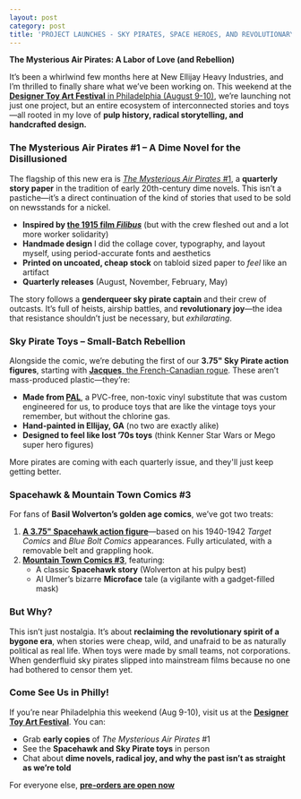 ```yaml
---
layout: post
category: post
title: 'PROJECT LAUNCHES - SKY PIRATES, SPACE HEROES, AND REVOLUTIONARY JOY'
---
```

**The Mysterious Air Pirates: A Labor of Love (and Rebellion)**  

It’s been a whirlwind few months here at New Ellijay Heavy Industries, and I’m thrilled to finally share what we’ve been working on. This weekend at the [**Designer Toy Art Festival** in Philadelphia (August 9-10)](https://www.toyartfest.com/about), we’re launching not just one project, but an entire ecosystem of interconnected stories and toys—all rooted in my love of **pulp history, radical storytelling, and handcrafted design.**  

### **The Mysterious Air Pirates #1 – A Dime Novel for the Disillusioned**  
The flagship of this new era is [*The Mysterious Air Pirates* #1](https://www.mountaintowntoys.com/product/the-mysterious-air-pirates-volume-1-issue-1/), a **quarterly story paper** in the tradition of early 20th-century dime novels. This isn’t a pastiche—it’s a direct continuation of the kind of stories that used to be sold on newsstands for a nickel.  

- **Inspired by [the 1915 film *Filibus*](https://en.wikipedia.org/wiki/File:Filibus_1915.webm)** (but with the crew fleshed out and a lot more worker solidarity)  
- **Handmade design** I did the collage cover, typography, and layout myself, using period-accurate fonts and aesthetics  
- **Printed on uncoated, cheap stock** on tabloid sized paper to *feel* like an artifact  
- **Quarterly releases** (August, November, February, May)  

The story follows a **genderqueer sky pirate captain** and their crew of outcasts. It’s full of heists, airship battles, and **revolutionary joy**—the idea that resistance shouldn’t just be necessary, but *exhilarating*.  

### **Sky Pirate Toys – Small-Batch Rebellion**  
Alongside the comic, we’re debuting the first of our **3.75" Sky Pirate action figures**, starting with [**Jacques**, the French-Canadian rogue](https://www.mountaintowntoys.com/product/jacques-sky-pirate-fun-size-heroes-coming-soon/). These aren’t mass-produced plastic—they’re:  

- **Made from [PAL](https://www.mountaintowntoys.com/product/pal-toy-1lb-white/)**, a PVC-free, non-toxic vinyl substitute that was custom engineered for us, to produce toys that are like the vintage toys your remember, but without the chlorine gas.
- **Hand-painted in Ellijay, GA** (no two are exactly alike)  
- **Designed to feel like lost ’70s toys** (think Kenner Star Wars or Mego super hero figures)  

More pirates are coming with each quarterly issue, and they'll just keep getting better. 

### **Spacehawk & Mountain Town Comics #3**  
For fans of **Basil Wolverton’s golden age comics**, we’ve got two treats:  

1. **[A 3.75" Spacehawk action figure](https://www.mountaintowntoys.com/product/spacehawk-fun-size-heroes-coming-soon/)**—based on his 1940-1942 *Target Comics* and *Blue Bolt Comics* appearances. Fully articulated, with a removable belt and grappling hook.  
2. **[Mountain Town Comics #3](https://www.mountaintowntoys.com/product/mountain-town-comics-issue-3-spacehawk-and-microface/)**, featuring:  
   - A classic **Spacehawk story** (Wolverton at his pulpy best)  
   - Al Ulmer’s bizarre **Microface** tale (a vigilante with a gadget-filled mask)  

### **But Why?**  
This isn’t just nostalgia. It’s about **reclaiming the revolutionary spirit of a bygone era**, when stories were cheap, wild, and unafraid to be as naturally political as real life. When toys were made by small teams, not corporations. When genderfluid sky pirates slipped into mainstream films because no one had bothered to censor them yet.  

### **Come See Us in Philly!**  
If you’re near Philadelphia this weekend (Aug 9-10), visit us at the **[Designer Toy Art Festival](https://www.toyartfest.com/about)**. You can:  
- Grab **early copies** of *The Mysterious Air Pirates* #1  
- See the **Spacehawk and Sky Pirate toys** in person  
- Chat about **dime novels, radical joy, and why the past isn’t as straight as we’re told**  

For everyone else, **[pre-orders are open now](https://mountaintowntoys.com)** 
